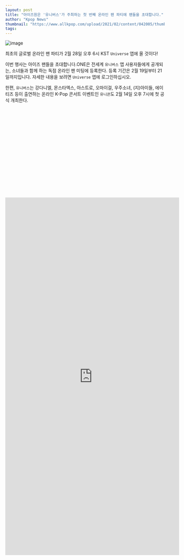 ```yaml
---
layout: post
title: "아이즈원은 '유니버스'가 주최하는 첫 번째 온라인 팬 파티에 팬들을 초대합니다."
author: "Kpop News"
thumbnail: "https://www.allkpop.com/upload/2021/02/content/042005/thumb/1612487104-20210204-izone.jpeg"
tags: 
---
```



![image](https://www.allkpop.com/upload/2021/02/content/042005/1612487104-20210204-izone.jpeg)

최초의 글로벌 온라인 팬 파티가 2월 28일 오후 6시 KST `Universe` 앱에 올 것이다!

이번 행사는 아이즈 팬들을 초대합니다.ONE은 전세계 `유니버스` 앱 사용자들에게 공개되는, 소녀들과 함께 하는 독점 온라인 팬 미팅에 등록한다. 등록 기간은 2월 19일부터 21일까지입니다. 자세한 내용을 보려면 `Universe` 앱에 로그인하십시오.

한편, `유니버스`는 강다니엘, 몬스타엑스, 아스트로, 오마이걸, 우주소녀, (지)아이들, 에이티즈 등이 출연하는 온라인 K-Pop 콘서트 이벤트인 `유니콘`도 2월 14일 오후 7시에 첫 공식 개최한다.


<div class="video_wrapper" style="padding-top: 56.25%;">
    <iframe id="twitter-widget-0" scrolling="no" frameborder="0" allowtransparency="true" allowfullscreen="true" class="" style="position: static; visibility: visible; width: 550px; height: 1131px; display: block; flex-grow: 1;" title="Twitter Tweet" src="https://platform.twitter.com/embed/index.html?creatorScreenName=allkpop&amp;dnt=false&amp;embedId=twitter-widget-0&amp;frame=false&amp;hideCard=false&amp;hideThread=false&amp;id=1357494173499199489&amp;lang=en&amp;origin=https%3A%2F%2Fwww.allkpop.com%2Farticle%2F2021%2F02%2Fizone-invite-fans-to-their-1st-online-fan-party-hosted-by-universe&amp;siteScreenName=allkpop&amp;theme=light&amp;widgetsVersion=ed20a2b%3A1601588405575&amp;width=550px" data-tweet-id="1357494173499199489"></iframe>
</div>
